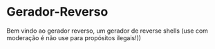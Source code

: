 # Gerador-Reverso
Bem vindo ao gerador reverso, um gerador de reverse shells (use com moderação é não use para propósitos ilegais!))
